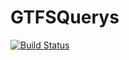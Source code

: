 # GTFSQuerys

[![Build Status](https://github.com/jamesmulhern/GTFSQuerys.jl/actions/workflows/CI.yml/badge.svg?branch=main)](https://github.com/jamesmulhern/GTFSQuerys.jl/actions/workflows/CI.yml?query=branch%3Amain)

